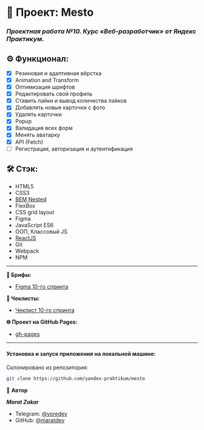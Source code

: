# 📝 Проект: Mesto

### _**Проектная работа №10. Курс «Веб-разработчик» от Яндекс Практикум.**_

## ⚙️ Функционал:
- [x] Резиновая и адаптивная вёрстка
- [x] Animation and Transform
- [x] Оптимизация шрифтов
- [x] Редактировать свой профиль
- [x] Ставить лайки и вывод количества лайков
- [x] Добавлять новые карточки с фото
- [x] Удалять карточки
- [x] Popup
- [x] Валидация всех форм
- [x] Менять аватарку
- [x] API (Fetch)
- [ ] Регистрация, авторизация и аутентификация

## 🛠️ Стэк:

- HTML5
- CSS3
- [BEM Nested](https://ru.bem.info/methodology/filestructure/)
- FlexBox
- CSS grid layout
- Figma
- JavaScript ES6
- ООП, Классовый JS
- [ReactJS](https://ru.legacy.reactjs.org/)
- Git
- Webpack
- NPM

* * *

**🧩 Брифы:**
* [Figma 10-го спринта](https://www.figma.com/file/PSdQFRHoxXJFs2FH8IXViF/JavaScript.-Sprint-9)

**📄 Чеклисты:**
* [Чеклист 10-го спринта](https://code.s3.yandex.net/web-developer/checklists-pdf/new-program/checklist-9.pdf)

**🌐 Проект на GitHub Pages:**
* [gh-pages](https://maratdev.github.io/mesto/)

* * *

#### Установка и запуск приложения на локальной машине:

Склонировано из репозитория:
```bash
git clone https://github.com/yandex-praktikum/mesto
```

👤 **Автор**

**_Marat Zakar_**
- Telegram: [@voredev](https://t.me/voredev)
- GitHub: [@maratdev](https://github.com/maratdev)
